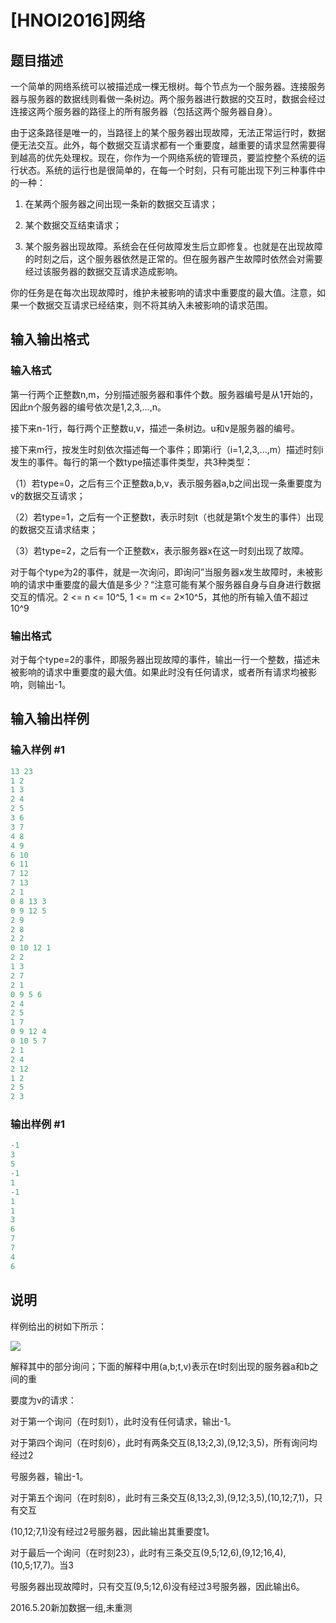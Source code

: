 # [HNOI2016]网络

## 题目描述

一个简单的网络系统可以被描述成一棵无根树。每个节点为一个服务器。连接服务器与服务器的数据线则看做一条树边。两个服务器进行数据的交互时，数据会经过连接这两个服务器的路径上的所有服务器（包括这两个服务器自身）。

由于这条路径是唯一的，当路径上的某个服务器出现故障，无法正常运行时，数据便无法交互。此外，每个数据交互请求都有一个重要度，越重要的请求显然需要得到越高的优先处理权。现在，你作为一个网络系统的管理员，要监控整个系统的运行状态。系统的运行也是很简单的，在每一个时刻，只有可能出现下列三种事件中的一种：

1. 在某两个服务器之间出现一条新的数据交互请求；

2. 某个数据交互结束请求；

3. 某个服务器出现故障。系统会在任何故障发生后立即修复。也就是在出现故障的时刻之后，这个服务器依然是正常的。但在服务器产生故障时依然会对需要经过该服务器的数据交互请求造成影响。

你的任务是在每次出现故障时，维护未被影响的请求中重要度的最大值。注意，如果一个数据交互请求已经结束，则不将其纳入未被影响的请求范围。

## 输入输出格式

### 输入格式

第一行两个正整数n,m，分别描述服务器和事件个数。服务器编号是从1开始的，因此n个服务器的编号依次是1,2,3,...,n。

接下来n-1行，每行两个正整数u,v，描述一条树边。u和v是服务器的编号。

接下来m行，按发生时刻依次描述每一个事件；即第i行（i=1,2,3,...,m）描述时刻i发生的事件。每行的第一个数type描述事件类型，共3种类型：

（1）若type=0，之后有三个正整数a,b,v，表示服务器a,b之间出现一条重要度为v的数据交互请求；

（2）若type=1，之后有一个正整数t，表示时刻t（也就是第t个发生的事件）出现的数据交互请求结束；

（3）若type=2，之后有一个正整数x，表示服务器x在这一时刻出现了故障。

对于每个type为2的事件，就是一次询问，即询问”当服务器x发生故障时，未被影响的请求中重要度的最大值是多少？“注意可能有某个服务器自身与自身进行数据交互的情况。2 <= n <= 10^5, 1 <= m <= 2×10^5，其他的所有输入值不超过 10^9

### 输出格式

对于每个type=2的事件，即服务器出现故障的事件，输出一行一个整数，描述未被影响的请求中重要度的最大值。如果此时没有任何请求，或者所有请求均被影响，则输出-1。

## 输入输出样例

### 输入样例 #1

```cpp
13 23
1 2
1 3
2 4
2 5
3 6
3 7
4 8
4 9
6 10
6 11
7 12
7 13
2 1
0 8 13 3
0 9 12 5
2 9
2 8
2 2
0 10 12 1
2 2
1 3
2 7
2 1
0 9 5 6
2 4
2 5
1 7
0 9 12 4
0 10 5 7
2 1
2 4
2 12
1 2
2 5
2 3
```


### 输出样例 #1

```cpp
-1 
3 
5 
-1 
1 
-1 
1 
1 
3 
6 
7 
7 
4 
6
```


## 说明

样例给出的树如下所示：

![](https://cdn.luogu.com.cn/upload/image_hosting/ka4zpxia.png)

解释其中的部分询问；下面的解释中用(a,b;t,v)表示在t时刻出现的服务器a和b之间的重

要度为v的请求：

对于第一个询问（在时刻1），此时没有任何请求，输出-1。

对于第四个询问（在时刻6），此时有两条交互(8,13;2,3),(9,12;3,5)，所有询问均经过2

号服务器，输出-1。

对于第五个询问（在时刻8），此时有三条交互(8,13;2,3),(9,12;3,5),(10,12;7,1)，只有交互

(10,12;7,1)没有经过2号服务器，因此输出其重要度1。

对于最后一个询问（在时刻23），此时有三条交互(9,5;12,6),(9,12;16,4),(10,5;17,7)。当3

号服务器出现故障时，只有交互(9,5;12,6)没有经过3号服务器，因此输出6。

2016.5.20新加数据一组,未重测

